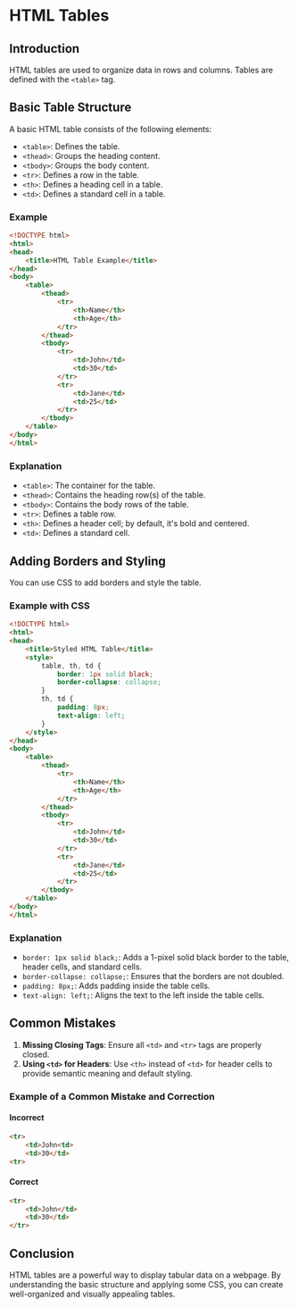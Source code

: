 
# HTML Tables

## Introduction
HTML tables are used to organize data in rows and columns. Tables are defined with the `<table>` tag.

## Basic Table Structure
A basic HTML table consists of the following elements:
- `<table>`: Defines the table.
- `<thead>`: Groups the heading content.
- `<tbody>`: Groups the body content.
- `<tr>`: Defines a row in the table.
- `<th>`: Defines a heading cell in a table.
- `<td>`: Defines a standard cell in a table.

### Example

```html
<!DOCTYPE html>
<html>
<head>
    <title>HTML Table Example</title>
</head>
<body>
    <table>
        <thead>
            <tr>
                <th>Name</th>
                <th>Age</th>
            </tr>
        </thead>
        <tbody>
            <tr>
                <td>John</td>
                <td>30</td>
            </tr>
            <tr>
                <td>Jane</td>
                <td>25</td>
            </tr>
        </tbody>
    </table>
</body>
</html>
```

### Explanation
- `<table>`: The container for the table.
- `<thead>`: Contains the heading row(s) of the table.
- `<tbody>`: Contains the body rows of the table.
- `<tr>`: Defines a table row.
- `<th>`: Defines a header cell; by default, it's bold and centered.
- `<td>`: Defines a standard cell.

## Adding Borders and Styling
You can use CSS to add borders and style the table.

### Example with CSS

```html
<!DOCTYPE html>
<html>
<head>
    <title>Styled HTML Table</title>
    <style>
        table, th, td {
            border: 1px solid black;
            border-collapse: collapse;
        }
        th, td {
            padding: 8px;
            text-align: left;
        }
    </style>
</head>
<body>
    <table>
        <thead>
            <tr>
                <th>Name</th>
                <th>Age</th>
            </tr>
        </thead>
        <tbody>
            <tr>
                <td>John</td>
                <td>30</td>
            </tr>
            <tr>
                <td>Jane</td>
                <td>25</td>
            </tr>
        </tbody>
    </table>
</body>
</html>
```

### Explanation
- `border: 1px solid black;`: Adds a 1-pixel solid black border to the table, header cells, and standard cells.
- `border-collapse: collapse;`: Ensures that the borders are not doubled.
- `padding: 8px;`: Adds padding inside the table cells.
- `text-align: left;`: Aligns the text to the left inside the table cells.

## Common Mistakes
1. **Missing Closing Tags**: Ensure all `<td>` and `<tr>` tags are properly closed.
2. **Using `<td>` for Headers**: Use `<th>` instead of `<td>` for header cells to provide semantic meaning and default styling.

### Example of a Common Mistake and Correction

#### Incorrect
```html
<tr>
    <td>John<td>
    <td>30</td> 
<tr>
```

#### Correct
```html
<tr>
    <td>John</td>
    <td>30</td>
</tr>
```

## Conclusion
HTML tables are a powerful way to display tabular data on a webpage. By understanding the basic structure and applying some CSS, you can create well-organized and visually appealing tables.
```

